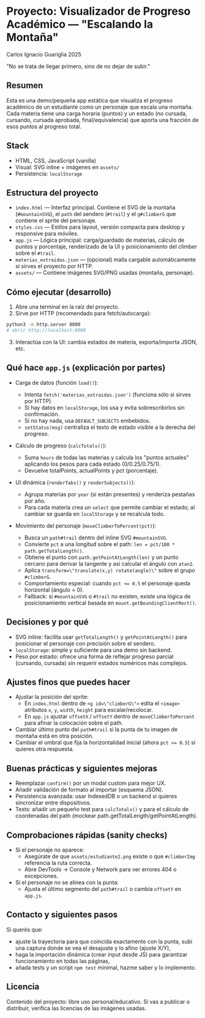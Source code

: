 Proyecto: Visualizador de Progreso Académico — "Escalando la Montaña"
=====================================================

Carlos Ignacio Guariglia
2025



"No se trata de llegar primero, sino de no dejar de subir."




Resumen
-------
Esta es una demo/pequeña app estática que visualiza el progreso académico de un estudiante como un personaje que escala una montaña. Cada materia tiene una carga horaria (puntos) y un estado (no cursada, cursando, cursada aprobada, final/equivalencia) que aporta una fracción de esos puntos al progreso total.

Stack
-----
- HTML, CSS, JavaScript (vanilla)
- Visual: SVG inline + imágenes en `assets/`
- Persistencia: `localStorage`

Estructura del proyecto
-----------------------
- `index.html` — Interfaz principal. Contiene el SVG de la montaña (`#mountainSVG`), el `path` del sendero (`#trail`) y el `g#climberG` que contiene el sprite del personaje.
- `styles.css` — Estilos para layout, versión compacta para desktop y responsive para móviles.
- `app.js` — Lógica principal: carga/guardado de materias, cálculo de puntos y porcentaje, renderizado de la UI y posicionamiento del climber sobre el `#trail`.
- `materias_extraidas.json` — (opcional) malla cargable automáticamente si sirves el proyecto por HTTP.
- `assets/` — Contiene imágenes SVG/PNG usadas (montaña, personaje).

Cómo ejecutar (desarrollo)
--------------------------
1. Abre una terminal en la raíz del proyecto.
2. Sirve por HTTP (recomendado para fetch/autocarga):

```bash
python3 -m http.server 8000
# abrir http://localhost:8000
```

3. Interactúa con la UI: cambia estados de materia, exporta/importa JSON, etc.

Qué hace `app.js` (explicación por partes)
-----------------------------------------
- Carga de datos (función `load()`):
  - Intenta `fetch('materias_extraidas.json')` (funciona sólo si sirves por HTTP).
  - Si hay datos en `localStorage`, los usa y evita sobrescribirlos sin confirmación.
  - Si no hay nada, usa `DEFAULT_SUBJECTS` embebidos.
  - `setStatus(msg)` centraliza el texto de estado visible a la derecha del progreso.

- Cálculo de progreso (`calcTotals()`):
  - Suma `hours` de todas las materias y calcula los "puntos actuales" aplicando los pesos para cada estado (0/0.25/0.75/1).
  - Devuelve totalPoints, actualPoints y pct (porcentaje).

- UI dinámica (`renderTabs()` y `renderSubjects()`):
  - Agrupa materias por `year` (si están presentes) y renderiza pestañas por año.
  - Para cada materia crea un `select` que permite cambiar el estado; al cambiar se guarda en `localStorage` y se recalcula todo.

- Movimiento del personaje (`moveClimberToPercent(pct)`):
  - Busca un `path#trail` dentro del inline SVG `#mountainSVG`.
  - Convierte `pct` a una longitud sobre el path: `len = pct/100 * path.getTotalLength()`.
  - Obtiene el punto con `path.getPointAtLength(len)` y un punto cercano para derivar la tangente y así calcular el ángulo con `atan2`.
  - Aplica `transform=\"translate(x,y) rotate(angle)\"` sobre el grupo `#climberG`.
  - Comportamiento especial: cuando `pct <= 0.5` el personaje queda horizontal (ángulo = 0).
  - Fallback: si `#mountainSVG` o `#trail` no existen, existe una lógica de posicionamiento vertical basada en `mount.getBoundingClientRect()`.

Decisiones y por qué
--------------------
- SVG inline: facilita usar `getTotalLength()` y `getPointAtLength()` para posicionar el personaje con precisión sobre el sendero.
- `localStorage`: simple y suficiente para una demo sin backend.
- Peso por estado: ofrece una forma de reflejar progreso parcial (cursando, cursada) sin requerir estados numéricos más complejos.

Ajustes finos que puedes hacer
------------------------------
- Ajustar la posición del sprite:
  - En `index.html` dentro de `<g id=\"climberG\">` edita el `<image>` atributos `x`, `y`, `width`, `height` para escalar/recolocar.
  - En `app.js` ajustar `offsetX` / `offsetY` dentro de `moveClimberToPercent` para afinar la colocación sobre el path.
- Cambiar último punto del `path#trail` si la punta de tu imagen de montaña está en otra posición.
- Cambiar el umbral que fija la horizontalidad inicial (ahora `pct <= 0.5`) si quieres otra respuesta.

Buenas prácticas y siguientes mejoras
------------------------------------
- Reemplazar `confirm()` por un modal custom para mejor UX.
- Añadir validación de formato al importar (esquema JSON).
- Persistencia avanzada: usar IndexedDB o un backend si quieres sincronizar entre dispositivos.
- Tests: añadir un pequeño test para `calcTotals()` y para el cálculo de coordenadas del path (mockear path.getTotalLength/getPointAtLength).

Comprobaciones rápidas (sanity checks)
--------------------------------------
- Si el personaje no aparece:
  - Asegúrate de que `assets/estudiante2.png` existe o que `#climberImg` referencia la ruta correcta.
  - Abre DevTools → Console y Network para ver errores 404 o excepciones.
- Si el personaje no se alinea con la punta:
  - Ajusta el último segmento del `path#trail` o cambia `offsetY` en `app.js`.

Contacto y siguientes pasos
--------------------------
Si querés que:
- ajuste la trayectoria para que coincida exactamente con la punta, subí una captura donde se vea el desajuste y lo afino (ajuste X/Y),
- haga la importación dinámica (crear input desde JS) para garantizar funcionamiento en todas las páginas,
- añada tests y un script `npm test` minimal,
hazme saber y lo implemento.

Licencia
--------
Contenido del proyecto: libre uso personal/educativo. Si vas a publicar o distribuir, verifica las licencias de las imágenes usadas.
